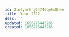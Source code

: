 ```yaml
---
id: 21nfynrhnj94746qe0x8hwe
title: Year-2022
desc: ''
updated: 1656276443265
created: 1656276443265
---
```


